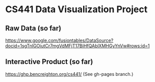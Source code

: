 # CS441 Data Visualization Project

## Raw Data (so far)
https://www.google.com/fusiontables/DataSource?docid=1sgTnIGOiutCr7mgVdMFjT17BiHfQAblXMHGyYnVw#rows:id=1

## Interactive Product (so far)
https://ghp.bencreighton.org/cs441/ (See gh-pages branch.)
